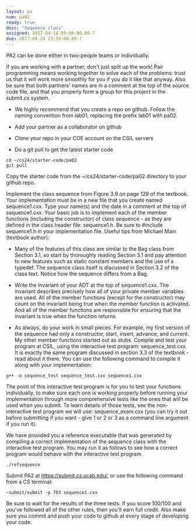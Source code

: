 ```yaml
---
layout: pa
num: pa02	
ready: true
desc: "Sequence class"
assigned: 2017-04-18 09:00:00.00-7
due: 2017-04-24 23:59:00.00-7
---
```


<div markdown="1">
PA2 can be done either in two-people teams or individually.

If you are working with a partner, don't just split up the work! Pair programming means working together to solve each of the problems: trust us that it will work more smoothly for you if you do it like that anyway. Also be sure that both partners' names are in a comment at the top of the source code file, and that you properly form a group for this project in the submit.cs system.

* We highly recommend that you create a repo on github. Follow the naming convention from lab01, replacing the prefix lab01 with pa02.

* Add your partner as a collaborator on github

* Clone your repo in your COE account on the CSIL servers

* Do a git pull to get the latest starter code 
```
cd ~/cs24/starter-code/pa02
git pull
```
Copy the starter code from the ~/cs24/starter-code/pa02 directory to your github repo.


Implement the class sequence from Figure 3.9 on page 129 of the textbook. Your implementation must be in a new file that you create named sequence1.cxx.
Type your name(s) and the date in a comment at the top of sequence1.cxx. 
Your basic job is to implement each of the member functions (including the constructor) of class sequence - as they are defined in the class header file: sequence1.h.
Be sure to #include sequence1.h in your implementation file.
Useful tips from Michael Main (textbook author):

* Many of the features of this class are similar to the Bag class from Section 3.1, so start by thoroughly reading Section 3.1 and pay attention to new features such as static constant members and the use of a typedef. The sequence class itself is discussed in Section 3.2 of the class text. Notice how the sequence differs from a Bag.

* Write the invariant of your ADT at the top of sequence1.cxx. The invariant describes precisely how all of your private member variables are used. All of the member functions (except for the constructor) may count on the invariant being true when the member function is activated. And all of the member functions are responsible for ensuring that the invariant is true when the function returns.

* As always, do your work in small pieces. For example, my first version of the sequence had only a constructor, start, insert, advance, and current. My other member functions started out as stubs.
Compile and test your program at CSIL, using the interactive test program: sequence_test.cxx. It is exactly the same program discussed in section 3.3 of the textbook - read about it there. You can use the following command to compile it along with your implementation:

```
g++ -o sequence_test sequence_test.cxx sequence1.cxx
```

The point of this interactive test program is for you to test your functions individually, to make sure each one is working properly before running your implementation through more comprehensive tests like the ones that will be used when you submit. To learn details of those tests, see the non-interactive test program we will use: sequence_exam.cxx (you can try it out before submitting if you want - give 1 or 2 or 3 as a command line argument if you run it).

We have provided you a reference executable that was generated by compiling a correct implementation of the sequence class with the interactive test program. You may run it as follows to see how a correct program would behave with the interactive test program.

```
./refsequence
```


Submit PA2 at https://submit.cs.ucsb.edu/, or use the following command from a CS terminal:

```
~submit/submit -p 703 sequence1.cxx
```

Be sure to wait for the results of the three tests. If you score 100/100 and you've followed all of the other rules, then you'll earn full credit.
Also make sure you commit and push your code to github at every stage of developing your code.

